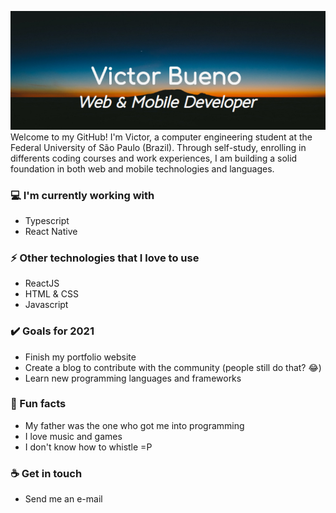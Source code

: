 <img src= "https://github.com/Victor-Bueno/Victor-Bueno/blob/main/Banner.jpg"></img>
<br>
Welcome to my GitHub! I'm Victor, a computer engineering student at the Federal University of São Paulo (Brazil). Through self-study, enrolling in differents coding courses and work experiences, I am building a solid foundation in both web and mobile technologies and languages.

### 💻 I'm currently working with
- Typescript
- React Native

### ⚡ Other technologies that I love to use
- ReactJS
- HTML & CSS
- Javascript

### ✔️ Goals for 2021
- Finish my portfolio website
- Create a blog to contribute with the community (people still do that? 😂)
- Learn new programming languages and frameworks

### 🌴 Fun facts
- My father was the one who got me into programming
- I love music and games
- I don't know how to whistle =P

### ☕ Get in touch
- Send me an e-mail
<br>
